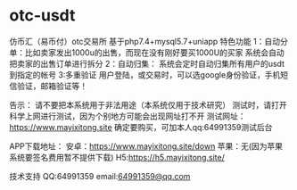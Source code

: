 # otc-usdt
仿币汇（易币付）otc交易所
基于php7.4+mysql5.7+uniapp
特色功能
1：自动分单：比如卖家发出1000u的出售，而现在没有刚好要买1000U的买家
系统会自动把卖家的出售订单进行拆分
2：自动归集：
系统会定时自动归集所有用户的usdt到指定的帐号
3:多重验证
用户登陆，或交易时，可以选google身份验证，手机短信验证，邮箱验证等！


告示：
请不要把本系统用于非法用途（本系统仅用于技术研究）
测试时，请打开科学上网进行测试，因为个别地方可能会出现网址打不开
测试网址：https://www.mayixitong.site
确定要购买，可加本人qq:64991359测试后台

APP下载地址：
安卓：https://www.mayixitong.site/down
苹果：无(因为苹果系统要签名费用暂不提供下载)
H5:https://h5.mayixitong.site/

技术支持 QQ:64991359  email:64991359@qq.com 
